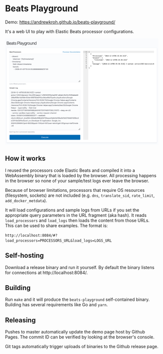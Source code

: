 # Beats Playground

Demo: https://andrewkroh.github.io/beats-playground/

It's a web UI to play with Elastic Beats processor configurations.

![screenshot](screenshot.png)

## How it works

I reused the processors code Elastic Beats and compiled it into a WebAssembly
binary that is loaded by the browser. All processing happens in the browser so
none of your sample/test logs ever leave the browser.

Because of browser limitations, processors that require OS resources
(filesystem, sockets) are not included (e.g. `dns`, `translate_sid`,
`rate_limit`, `add_docker_metdata`).

It will load configurations and sample logs from URLs if you set the appropriate
query parameters in the URL fragment (aka hash). It reads `load_processors`
and `load_logs` then loads the content from those URLs. This can be used to share
examples. The format is:

`http://localhost:8084/#?load_processors=PROCESSORS_URL&load_logs=LOGS_URL`

## Self-hosting

Download a release binary and run it yourself. By default the binary listens
for connections at http://localhost:8084/.

## Building

Run `make` and it will produce the `beats-playground` self-contained binary.
Building has several requirements like Go and `yarn`.

## Releasing

Pushes to master automatically update the demo page host by Github Pages. The
commit ID can be verified by looking at the browser's console.

Git tags automatically trigger uploads of binaries to the Github release page.
